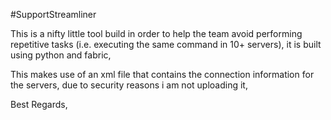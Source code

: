 #SupportStreamliner


This is a nifty little tool build in order to help the team avoid performing repetitive tasks (i.e. executing the same command in 10+ servers), it is built using python and fabric,

This makes use of an xml file that contains the connection information for the servers, due to security reasons i am not uploading it,

Best Regards, 